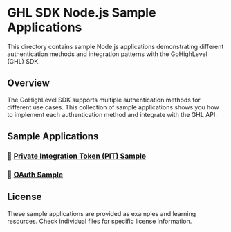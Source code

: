 # GHL SDK Node.js Sample Applications

This directory contains sample Node.js applications demonstrating different authentication methods and integration patterns with the GoHighLevel (GHL) SDK.

## Overview

The GoHighLevel SDK supports multiple authentication methods for different use cases. This collection of sample applications shows you how to implement each authentication method and integrate with the GHL API.

## Sample Applications

### 🔐 [Private Integration Token (PIT) Sample](./sample-app-pit/)
### 🔗 [OAuth Sample](./sample-app-oauth/)

## License

These sample applications are provided as examples and learning resources. Check individual files for specific license information. 